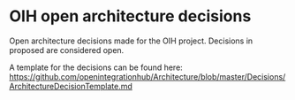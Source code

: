 # OIH open architecture decisions

Open architecture decisions made for the OIH project.
Decisions in proposed are considered open.

A template for the decisions can be found here: https://github.com/openintegrationhub/Architecture/blob/master/Decisions/ArchitectureDecisionTemplate.md
